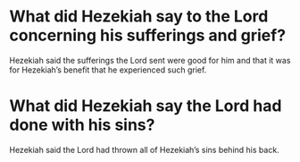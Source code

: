 # What did Hezekiah say to the Lord concerning his sufferings and grief?

Hezekiah said the sufferings the Lord sent were good for him and that it was for Hezekiah’s benefit that he experienced such grief.

# What did Hezekiah say the Lord had done with his sins?

Hezekiah said the Lord had thrown all of Hezekiah’s sins behind his back.
